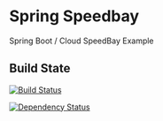 # Spring Speedbay

Spring Boot / Cloud SpeedBay Example

## Build State

[![Build Status](https://travis-ci.org/idueppe/spring-2017-03-22.svg?branch=master)](https://travis-ci.org/idueppe/spring-2017-03-22)

[![Dependency Status](https://www.versioneye.com/user/projects/58d18c2cdcaf9e0040b1b120/badge.svg?style=flat-square)](https://www.versioneye.com/user/projects/58d18c2cdcaf9e0040b1b120)
